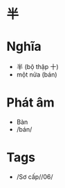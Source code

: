 # 半

# Nghĩa
* 半 (bộ thập 十)
* một nửa (bán)

# Phát âm
* Bàn
*  /bán/

# Tags
* /Sơ cấp//06/

<script>window.HANZI_FIELD='半';</script>
